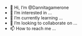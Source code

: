 - 👋 Hi, I’m @Dannitagamerone
- 👀 I’m interested in ...
- 🌱 I’m currently learning ...
- 💞️ I’m looking to collaborate on ...
- 📫 How to reach me ...

<!---
Dannitagamerone/Dannitagamerone is a ✨ special ✨ repository because its `README.md` (this file) appears on your GitHub profile.
You can click the Preview link to take a look at your changes.
--->

